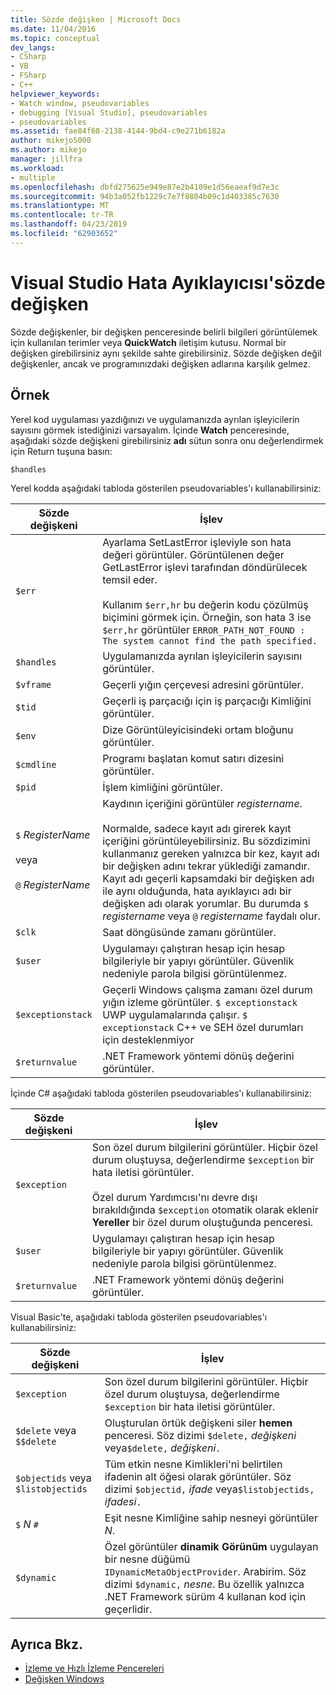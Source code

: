```yaml
---
title: Sözde değişken | Microsoft Docs
ms.date: 11/04/2016
ms.topic: conceptual
dev_langs:
- CSharp
- VB
- FSharp
- C++
helpviewer_keywords:
- Watch window, pseudovariables
- debugging [Visual Studio], pseudovariables
- pseudovariables
ms.assetid: fae84f68-2138-4144-9bd4-c9e271b6182a
author: mikejo5000
ms.author: mikejo
manager: jillfra
ms.workload:
- multiple
ms.openlocfilehash: dbfd275625e949e87e2b4109e1d56eaeaf9d7e3c
ms.sourcegitcommit: 94b3a052fb1229c7e7f8804b09c1d403385c7630
ms.translationtype: MT
ms.contentlocale: tr-TR
ms.lasthandoff: 04/23/2019
ms.locfileid: "62903652"
---
```

# <a name="pseudovariables-in-the-visual-studio-debugger"></a>Visual Studio Hata Ayıklayıcısı'sözde değişken
Sözde değişkenler, bir değişken penceresinde belirli bilgileri görüntülemek için kullanılan terimler veya **QuickWatch** iletişim kutusu. Normal bir değişken girebilirsiniz aynı şekilde sahte girebilirsiniz. Sözde değişken değil değişkenler, ancak ve programınızdaki değişken adlarına karşılık gelmez.

## <a name="example"></a>Örnek
 Yerel kod uygulaması yazdığınızı ve uygulamanızda ayrılan işleyicilerin sayısını görmek istediğinizi varsayalım. İçinde **Watch** penceresinde, aşağıdaki sözde değişkeni girebilirsiniz **adı** sütun sonra onu değerlendirmek için Return tuşuna basın:

`$handles`

 Yerel kodda aşağıdaki tabloda gösterilen pseudovariables'ı kullanabilirsiniz:

|Sözde değişkeni|İşlev|
|--------------------|--------------|
|`$err`|Ayarlama SetLastError işleviyle son hata değeri görüntüler. Görüntülenen değer GetLastError işlevi tarafından döndürülecek temsil eder.<br /><br /> Kullanım `$err,hr` bu değerin kodu çözülmüş biçimini görmek için. Örneğin, son hata 3 ise `$err,hr` görüntüler `ERROR_PATH_NOT_FOUND : The system cannot find the path specified.`|
|`$handles`|Uygulamanızda ayrılan işleyicilerin sayısını görüntüler.|
|`$vframe`|Geçerli yığın çerçevesi adresini görüntüler.|
|`$tid`|Geçerli iş parçacığı için iş parçacığı Kimliğini görüntüler.|
|`$env`|Dize Görüntüleyicisindeki ortam bloğunu görüntüler.|
|`$cmdline`|Programı başlatan komut satırı dizesini görüntüler.|
|`$pid`|İşlem kimliğini görüntüler.|
|`$` *RegisterName*<br /><br /> veya<br /><br /> `@` *RegisterName*|Kaydının içeriğini görüntüler *registername*.<br /><br /> Normalde, sadece kayıt adı girerek kayıt içeriğini görüntüleyebilirsiniz. Bu sözdizimini kullanmanız gereken yalnızca bir kez, kayıt adı bir değişken adını tekrar yüklediği zamandır. Kayıt adı geçerli kapsamdaki bir değişken adı ile aynı olduğunda, hata ayıklayıcı adı bir değişken adı olarak yorumlar. Bu durumda `$` *registername* veya `@` *registername* faydalı olur.|
|`$clk`|Saat döngüsünde zamanı görüntüler.|
|`$user`|Uygulamayı çalıştıran hesap için hesap bilgileriyle bir yapıyı görüntüler. Güvenlik nedeniyle parola bilgisi görüntülenmez.|
|`$exceptionstack`|Geçerli Windows çalışma zamanı özel durum yığın izleme görüntüler. `$ exceptionstack` UWP uygulamalarında çalışır. `$ exceptionstack` C++ ve SEH özel durumları için desteklenmiyor|
|`$returnvalue`|.NET Framework yöntemi dönüş değerini görüntüler.|

 İçinde C# aşağıdaki tabloda gösterilen pseudovariables'ı kullanabilirsiniz:

|Sözde değişkeni|İşlev|
|--------------------|--------------|
|`$exception`|Son özel durum bilgilerini görüntüler. Hiçbir özel durum oluştuysa, değerlendirme `$exception` bir hata iletisi görüntüler.<br /><br /> Özel durum Yardımcısı'nı devre dışı bırakıldığında `$exception` otomatik olarak eklenir **Yereller** bir özel durum oluştuğunda penceresi.|
|`$user`|Uygulamayı çalıştıran hesap için hesap bilgileriyle bir yapıyı görüntüler. Güvenlik nedeniyle parola bilgisi görüntülenmez.|
|`$returnvalue`|.NET Framework yöntemi dönüş değerini görüntüler.|

 Visual Basic'te, aşağıdaki tabloda gösterilen pseudovariables'ı kullanabilirsiniz:

|Sözde değişkeni|İşlev|
|--------------------|--------------|
|`$exception`|Son özel durum bilgilerini görüntüler. Hiçbir özel durum oluştuysa, değerlendirme `$exception` bir hata iletisi görüntüler.|
|`$delete` veya `$$delete`|Oluşturulan örtük değişkeni siler **hemen** penceresi. Söz dizimi `$delete,` *değişkeni* veya`$delete,` *değişkeni*`.`|
|`$objectids` veya `$listobjectids`|Tüm etkin nesne Kimlikleri'ni belirtilen ifadenin alt öğesi olarak görüntüler. Söz dizimi `$objectid,` *ifade* veya`$listobjectids,` *ifadesi*`.`|
|`$` *N* `#`|Eşit nesne Kimliğine sahip nesneyi görüntüler *N*.|
|`$dynamic`|Özel görüntüler **dinamik Görünüm** uygulayan bir nesne düğümü `IDynamicMetaObjectProvider`. Arabirim. Söz dizimi `$dynamic,` *nesne*. Bu özellik yalnızca .NET Framework sürüm 4 kullanan kod için geçerlidir.|

## <a name="see-also"></a>Ayrıca Bkz.
- [İzleme ve Hızlı İzleme Pencereleri](../debugger/watch-and-quickwatch-windows.md)
- [Değişken Windows](../debugger/debugger-windows.md)
